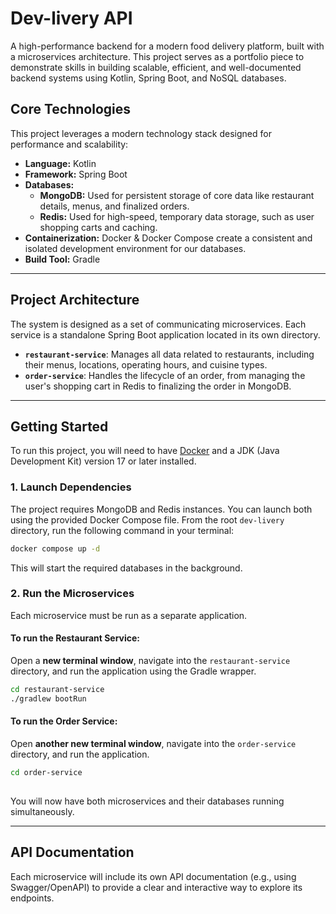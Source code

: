 # Dev-livery API

A high-performance backend for a modern food delivery platform, built with a microservices architecture. This project serves as a portfolio piece to demonstrate skills in building scalable, efficient, and well-documented backend systems using Kotlin, Spring Boot, and NoSQL databases.

## Core Technologies

This project leverages a modern technology stack designed for performance and scalability:

- **Language:** Kotlin
- **Framework:** Spring Boot
- **Databases:**
   - **MongoDB:** Used for persistent storage of core data like restaurant details, menus, and finalized orders.
   - **Redis:** Used for high-speed, temporary data storage, such as user shopping carts and caching.
- **Containerization:** Docker & Docker Compose create a consistent and isolated development environment for our databases.
- **Build Tool:** Gradle

---

## Project Architecture

The system is designed as a set of communicating microservices. Each service is a standalone Spring Boot application located in its own directory.

-   **`restaurant-service`**: Manages all data related to restaurants, including their menus, locations, operating hours, and cuisine types.
-   **`order-service`**: Handles the lifecycle of an order, from managing the user's shopping cart in Redis to finalizing the order in MongoDB.

---

## Getting Started

To run this project, you will need to have [Docker](https://www.docker.com/get-started) and a JDK (Java Development Kit) version 17 or later installed.

### 1. Launch Dependencies

The project requires MongoDB and Redis instances. You can launch both using the provided Docker Compose file. From the root `dev-livery` directory, run the following command in your terminal:

```bash
docker compose up -d
```
This will start the required databases in the background.

### 2. Run the Microservices

Each microservice must be run as a separate application.

#### To run the Restaurant Service:
Open a **new terminal window**, navigate into the `restaurant-service` directory, and run the application using the Gradle wrapper.
```bash
cd restaurant-service
./gradlew bootRun
```

#### To run the Order Service:
Open **another new terminal window**, navigate into the `order-service` directory, and run the application.
```bash
cd order-service
    
```

You will now have both microservices and their databases running simultaneously.

---

## API Documentation

Each microservice will include its own API documentation (e.g., using Swagger/OpenAPI) to provide a clear and interactive way to explore its endpoints.
